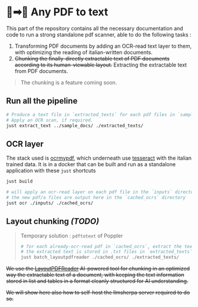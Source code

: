 # 📜➡📄 Any PDF to text

This part of the repository contains all the necessary documentation and code
to run a strong standalone pdf scanner, able to do the following tasks :

1. Transforming PDF documents by adding an OCR-read text layer to them, with
   optimizing the reading of italian-written documents.
2. ~~Chunking the finally-directly extractable text of PDF documents according to
   its human-viewable layout.~~ Extracting the extractable text from PDF
   documents.

> The chunking is a feature coming soon.

## Run all the pipeline

```sh
# Produce a text file in `extracted_texts` for each pdf files in `sample_docs`
# Apply an OCR scan, if required.
just extract_text ../sample_docs/ ./extracted_texts/
```

## OCR layer

The stack used is [ocrmypdf](https://ocrmypdf.readthedocs.io/en/latest/), which
underneath use [tesseract](https://tesseract-ocr.github.io/) with the italian
trained data. It is in a docker that can be built and run as a standalone
application with these `just` shortcuts

```sh
just build
```

```sh
# will apply an ocr-read layer on each pdf file in the `inputs` directory
# the new pdf/a files are output here in the `cached_ocrs` directory
just ocr ./inputs/ ./cached_ocrs/
```

## Layout chunking *(TODO)*

> Temporary solution : `pdftotext` of Poppler
> ```sh
> # for each already-ocr-read pdf in `cached_ocrs`, extract the text
> # the extracted text is stored in .txt files in `extracted_texts`
> just batch_layoutpdfreader ./cached_ocrs/ ./extracted_texts/
> ```

~~We use the
[LayoutPDFReader](https://github.com/nlmatics/llmsherpa?tab=readme-ov-file#layoutpdfreader)
AI-powered tool for chunking in an optimized way the extractable text of a
document, with keeping the text information stored in list and tables
in a format cleanly structured for AI understanding.~~

~~We will show here also how to self-host the llmsherpa server required to do
so.~~
